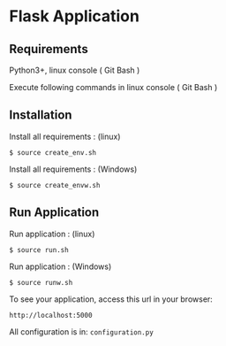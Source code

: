 # Flask Application

## Requirements

Python3+, linux console ( Git Bash )

Execute following commands in linux console ( Git Bash )

## Installation
Install all requirements : (linux)

    $ source create_env.sh

Install all requirements : (Windows)

    $ source create_envw.sh

## Run Application
Run application : (linux)

    $ source run.sh

Run application : (Windows)

    $ source runw.sh


To see your application, access this url in your browser:

	http://localhost:5000

All configuration is in: `configuration.py`


